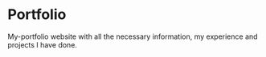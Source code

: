 # Portfolio
My-portfolio website with all the necessary information, my experience and projects I have done.
